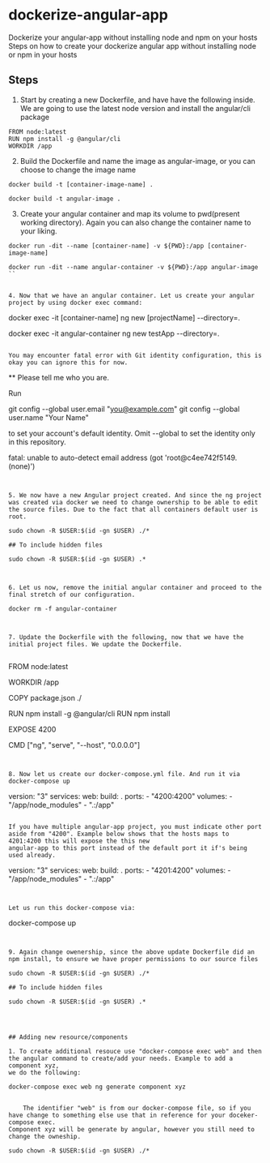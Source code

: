 # dockerize-angular-app
Dockerize your angular-app without installing node and npm on your hosts
Steps on how to create your dockerize angular app without installing node or npm in your hosts


## Steps

1. Start by creating a new Dockerfile, and have have the following inside. We are going to use the latest node version
and install the angular/cli package    

```
FROM node:latest
RUN npm install -g @angular/cli
WORKDIR /app
```


2. Build the Dockerfile and name the image as angular-image, or you can choose to change the image name

```
docker build -t [container-image-name] .

docker build -t angular-image .
```


3. Create your angular container and map its volume to pwd(present working directory). Again you can also change the container name to your liking.

```
docker run -dit --name [container-name] -v ${PWD}:/app [container-image-name]

docker run -dit --name angular-container -v ${PWD}:/app angular-image
``    


4. Now that we have an angular container. Let us create your angular project by using docker exec command:

```
docker exec -it [container-name] ng new [projectName] --directory=.
    
docker exec -it angular-container ng new testApp --directory=.
```

You may encounter fatal error with Git identity configuration, this is okay you can ignore this for now.

```
** Please tell me who you are.

Run

  git config --global user.email "you@example.com"
  git config --global user.name "Your Name"

to set your account's default identity.
Omit --global to set the identity only in this repository.

fatal: unable to auto-detect email address (got 'root@c4ee742f5149.(none)')

```


5. We now have a new Angular project created. And since the ng project was created via docker we need to change ownership to be able to edit 
the source files. Due to the fact that all containers default user is root.

```
    sudo chown -R $USER:$(id -gn $USER) ./*
    
    ## To include hidden files
    
    sudo chown -R $USER:$(id -gn $USER) .*
```


6. Let us now, remove the initial angular container and proceed to the final stretch of our configuration.

```
    docker rm -f angular-container
```


7. Update the Dockerfile with the following, now that we have the initial project files. We update the Dockerfile.


```
FROM node:latest

WORKDIR /app

COPY package.json ./

RUN npm install -g @angular/cli
RUN npm install

EXPOSE 4200

CMD ["ng", "serve", "--host", "0.0.0.0"]
```


8. Now let us create our docker-compose.yml file. And run it via docker-compose up

```
version: "3"
services:
    web:
        build: .
        ports:
            - "4200:4200"
        volumes:
            - "/app/node_modules"
            - ".:/app"
```

If you have multiple angular-app project, you must indicate other port aside from "4200". Example below shows that the hosts maps to 4201:4200 this will expose the this new
angular-app to this port instead of the default port it if's being used already.

```
version: "3"
services:
    web:
        build: .
        ports:
            - "4201:4200"
        volumes:
            - "/app/node_modules"
            - ".:/app"
```


Let us run this docker-compose via:

```
docker-compose up
```


9. Again change owenership, since the above update Dockerfile did an npm install, to ensure we have proper permissions to our source files

```
    sudo chown -R $USER:$(id -gn $USER) ./*
    
    ## To include hidden files
    
    sudo chown -R $USER:$(id -gn $USER) .*
```



## Adding new resource/components

1. To create additional resouce use "docker-compose exec web" and then the angular command to create/add your needs. Example to add a component xyz,
we do the following:

```
    docker-compose exec web ng generate component xyz
```
    
    The identifier "web" is from our docker-compose file, so if you have change to something else use that in reference for your doceker-compose exec.
Component xyz will be generate by angular, however you still need to change the owneship.

```    
    sudo chown -R $USER:$(id -gn $USER) ./*
```


